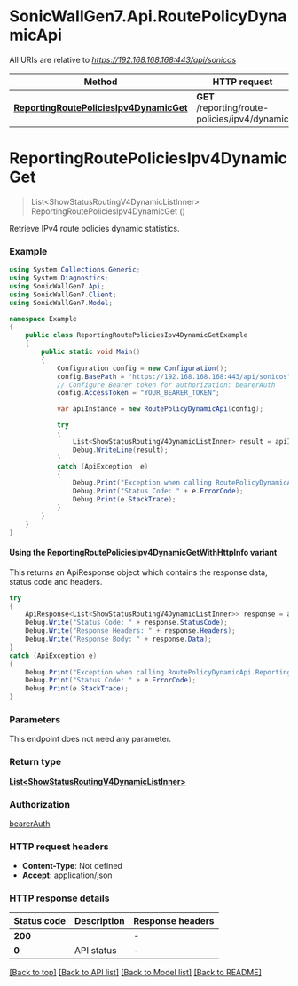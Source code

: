 # SonicWallGen7.Api.RoutePolicyDynamicApi

All URIs are relative to *https://192.168.168.168:443/api/sonicos*

| Method | HTTP request | Description |
|--------|--------------|-------------|
| [**ReportingRoutePoliciesIpv4DynamicGet**](RoutePolicyDynamicApi.md#reportingroutepoliciesipv4dynamicget) | **GET** /reporting/route-policies/ipv4/dynamic |  |

<a id="reportingroutepoliciesipv4dynamicget"></a>
# **ReportingRoutePoliciesIpv4DynamicGet**
> List&lt;ShowStatusRoutingV4DynamicListInner&gt; ReportingRoutePoliciesIpv4DynamicGet ()



Retrieve IPv4 route policies dynamic statistics.

### Example
```csharp
using System.Collections.Generic;
using System.Diagnostics;
using SonicWallGen7.Api;
using SonicWallGen7.Client;
using SonicWallGen7.Model;

namespace Example
{
    public class ReportingRoutePoliciesIpv4DynamicGetExample
    {
        public static void Main()
        {
            Configuration config = new Configuration();
            config.BasePath = "https://192.168.168.168:443/api/sonicos";
            // Configure Bearer token for authorization: bearerAuth
            config.AccessToken = "YOUR_BEARER_TOKEN";

            var apiInstance = new RoutePolicyDynamicApi(config);

            try
            {
                List<ShowStatusRoutingV4DynamicListInner> result = apiInstance.ReportingRoutePoliciesIpv4DynamicGet();
                Debug.WriteLine(result);
            }
            catch (ApiException  e)
            {
                Debug.Print("Exception when calling RoutePolicyDynamicApi.ReportingRoutePoliciesIpv4DynamicGet: " + e.Message);
                Debug.Print("Status Code: " + e.ErrorCode);
                Debug.Print(e.StackTrace);
            }
        }
    }
}
```

#### Using the ReportingRoutePoliciesIpv4DynamicGetWithHttpInfo variant
This returns an ApiResponse object which contains the response data, status code and headers.

```csharp
try
{
    ApiResponse<List<ShowStatusRoutingV4DynamicListInner>> response = apiInstance.ReportingRoutePoliciesIpv4DynamicGetWithHttpInfo();
    Debug.Write("Status Code: " + response.StatusCode);
    Debug.Write("Response Headers: " + response.Headers);
    Debug.Write("Response Body: " + response.Data);
}
catch (ApiException e)
{
    Debug.Print("Exception when calling RoutePolicyDynamicApi.ReportingRoutePoliciesIpv4DynamicGetWithHttpInfo: " + e.Message);
    Debug.Print("Status Code: " + e.ErrorCode);
    Debug.Print(e.StackTrace);
}
```

### Parameters
This endpoint does not need any parameter.
### Return type

[**List&lt;ShowStatusRoutingV4DynamicListInner&gt;**](ShowStatusRoutingV4DynamicListInner.md)

### Authorization

[bearerAuth](../README.md#bearerAuth)

### HTTP request headers

 - **Content-Type**: Not defined
 - **Accept**: application/json


### HTTP response details
| Status code | Description | Response headers |
|-------------|-------------|------------------|
| **200** |  |  -  |
| **0** | API status |  -  |

[[Back to top]](#) [[Back to API list]](../README.md#documentation-for-api-endpoints) [[Back to Model list]](../README.md#documentation-for-models) [[Back to README]](../README.md)

